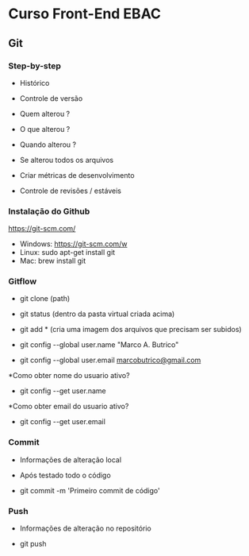 # Curso Front-End EBAC

## Git

### Step-by-step
- Histórico
- Controle de versão
- Quem alterou ?
- O que alterou ?
- Quando alterou ?
- Se alterou todos os arquivos

- Criar métricas de desenvolvimento
- Controle de revisões / estáveis

### Instalação do Github
https://git-scm.com/

- Windows: https://git-scm.com/w
- Linux: sudo apt-get install git
- Mac: brew install git

### Gitflow
- git clone (path)

- git status (dentro da pasta virtual criada acima)

- git add * (cria uma imagem dos arquivos que precisam ser subidos)

- git config --global user.name "Marco A. Butrico"
- git config --global user.email marcobutrico@gmail.com

*Como obter nome do usuario ativo? 
- git config --get user.name 

*Como obter email do usuario ativo? 
- git config --get user.email 

### Commit
- Informações de alteração local
- Após testado todo o código

- git commit -m 'Primeiro commit de código' 

### Push
- Informações de alteração no repositório

- git push 